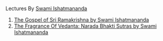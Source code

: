 Lectures By [Swami Ishatmananda](https://chicagovedanta.org/swami_ishatmananda.html)

1. [The Gospel of Sri Ramakrishna by Swami Ishatmananda](../panchamveda_ishatmananda/)
2. [The Fragrance Of Vedanta: Narada Bhakti Sutras by Swami Ishatmananda](../narada_bhakti_sutra_ishatmananda)

